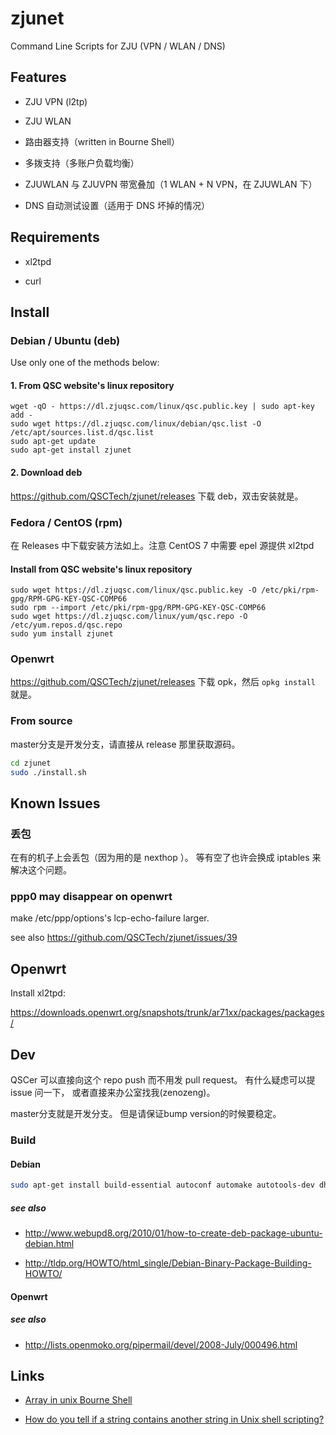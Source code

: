 # zjunet

Command Line Scripts for ZJU (VPN / WLAN / DNS)

## Features

- ZJU VPN (l2tp)

- ZJU WLAN

- 路由器支持（written in Bourne Shell）

- 多拨支持（多账户负载均衡）

- ZJUWLAN 与 ZJUVPN 带宽叠加（1 WLAN + N VPN，在 ZJUWLAN 下）

- DNS 自动测试设置（适用于 DNS 坏掉的情况）

## Requirements

- xl2tpd

- curl

## Install

### Debian / Ubuntu (deb)

Use only one of the methods below:

#### 1. From QSC website's linux repository
    
    wget -qO - https://dl.zjuqsc.com/linux/qsc.public.key | sudo apt-key add -
    sudo wget https://dl.zjuqsc.com/linux/debian/qsc.list -O /etc/apt/sources.list.d/qsc.list
    sudo apt-get update
    sudo apt-get install zjunet
    
#### 2. Download deb
https://github.com/QSCTech/zjunet/releases
下载 deb，双击安装就是。

### Fedora / CentOS (rpm)
在 Releases 中下载安装方法如上。注意 CentOS 7 中需要 epel 源提供 xl2tpd 

#### Install from QSC website's linux repository
    
    sudo wget https://dl.zjuqsc.com/linux/qsc.public.key -O /etc/pki/rpm-gpg/RPM-GPG-KEY-QSC-COMP66
	sudo rpm --import /etc/pki/rpm-gpg/RPM-GPG-KEY-QSC-COMP66
	sudo wget https://dl.zjuqsc.com/linux/yum/qsc.repo -O /etc/yum.repos.d/qsc.repo
	sudo yum install zjunet
    

### Openwrt

https://github.com/QSCTech/zjunet/releases
下载 opk，然后 `opkg install` 就是。

### From source

master分支是开发分支，请直接从 release 那里获取源码。

```bash
cd zjunet
sudo ./install.sh
```

## Known Issues

### 丢包

在有的机子上会丢包（因为用的是 nexthop ）。
等有空了也许会换成 iptables 来解决这个问题。

### ppp0 may disappear on openwrt

make /etc/ppp/options's lcp-echo-failure larger.

see also https://github.com/QSCTech/zjunet/issues/39

## Openwrt

Install xl2tpd:

https://downloads.openwrt.org/snapshots/trunk/ar71xx/packages/packages/

## Dev

QSCer 可以直接向这个 repo push 而不用发 pull request。
有什么疑虑可以提 issue 问一下，
或者直接来办公室找我(zenozeng)。

master分支就是开发分支。
但是请保证bump version的时候要稳定。

### Build

#### Debian

```bash
sudo apt-get install build-essential autoconf automake autotools-dev dh-make debhelper devscripts fakeroot xutils lintian pbuilder
```

##### see also

- http://www.webupd8.org/2010/01/how-to-create-deb-package-ubuntu-debian.html

- http://tldp.org/HOWTO/html_single/Debian-Binary-Package-Building-HOWTO/

#### Openwrt

##### see also

- http://lists.openmoko.org/pipermail/devel/2008-July/000496.html

## Links

- [Array in unix Bourne Shell](http://unix.stackexchange.com/questions/137566/array-in-unix-bourne-shell)

- [How do you tell if a string contains another string in Unix shell scripting?](http://stackoverflow.com/questions/2829613/how-do-you-tell-if-a-string-contains-another-string-in-unix-shell-scripting)
